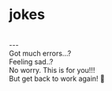 # jokes

<br>
---<br>
Got much errors...?<br>
Feeling sad..?<br>
No worry. This is for you!!!<br>
But get back to work again! 💪 
